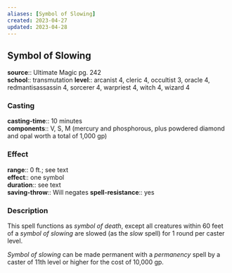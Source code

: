 ```yaml
---
aliases: [Symbol of Slowing]
created: 2023-04-27
updated: 2023-04-28
---
```


## Symbol of Slowing

**source**:: Ultimate Magic pg. 242  
**school**:: transmutation
**level**:: arcanist 4, cleric 4, occultist 3, oracle 4, redmantisassassin 4, sorcerer 4, warpriest 4, witch 4, wizard 4

### Casting

**casting-time**:: 10 minutes  
**components**:: V, S, M (mercury and phosphorous, plus powdered diamond and opal worth a total of 1,000 gp)

### Effect

**range**:: 0 ft.; see text  
**effect**:: one symbol  
**duration**:: see text  
**saving-throw**:: Will negates
**spell-resistance**:: yes

### Description

This spell functions as *symbol of death*, except all creatures within 60 feet of a *symbol of slowing* are slowed (as the *slow* spell) for 1 round per caster level.  
  
*Symbol of slowing* can be made permanent with a *permanency* spell by a caster of 11th level or higher for the cost of 10,000 gp.
